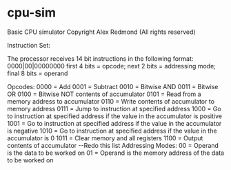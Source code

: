 # cpu-sim
Basic CPU simulator
Copyright Alex Redmond (All rights reserved)

Instruction Set:

The processor receives 14 bit instructions in the following format:
0000|00|00000000
first 4 bits = opcode; next 2 bits = addressing mode; final 8 bits = operand

Opcodes:
0000 = Add
0001 = Subtract
0010 = Bitwise AND
0011 = Bitwise OR
0100 = Bitwise NOT contents of accumulator
0101 = Read from a memory address to accumulator
0110 = Write contents of accumulator to memory address
0111 = Jump to instruction at specified address
1000 = Go to instruction at specified address if the value in the accumulator is positive
1001 = Go to instruction at specified address if the value in the accumulator is negative
1010 = Go to instruction at specified address if the value in the accumulator is 0
1011 = Clear memory and all registers
1100 = Output contents of accumulator
--Redo this list
Addressing Modes:
00 = Operand is the data to be worked on
01 = Operand is the memory address of the data to be worked on
